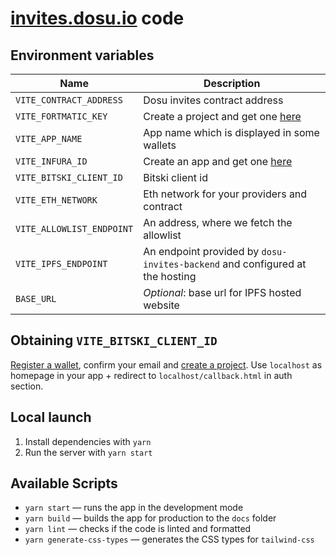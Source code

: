 # [invites.dosu.io](https://invites.dosu.io) code

## Environment variables

| Name                      | Description                                                                  |
| ------------------------- | ---------------------------------------------------------------------------- |
| `VITE_CONTRACT_ADDRESS`   | Dosu invites contract address                                                |
| `VITE_FORTMATIC_KEY`      | Create a project and get one [here](https://dashboard.fortmatic.com/)        |
| `VITE_APP_NAME`           | App name which is displayed in some wallets                                  |
| `VITE_INFURA_ID`          | Create an app and get one [here](https://infura.io/dashboard)                |
| `VITE_BITSKI_CLIENT_ID`   | Bitski client id                                                             |
| `VITE_ETH_NETWORK`        | Eth network for your providers and contract                                  |
| `VITE_ALLOWLIST_ENDPOINT` | An address, where we fetch the allowlist                                     |
| `VITE_IPFS_ENDPOINT`      | An endpoint provided by `dosu-invites-backend` and configured at the hosting |
| `BASE_URL`                | _Optional_: base url for IPFS hosted website                                 |

## Obtaining `VITE_BITSKI_CLIENT_ID`

[Register a wallet](https://wallet.bitski.com/), confirm your email and [create a project](https://developer.bitski.com/). Use `localhost` as homepage in your app + redirect to `localhost/callback.html` in auth section.

## Local launch

1. Install dependencies with `yarn`
2. Run the server with `yarn start`

## Available Scripts

- `yarn start` — runs the app in the development mode
- `yarn build` — builds the app for production to the `docs` folder
- `yarn lint` — checks if the code is linted and formatted
- `yarn generate-css-types` — generates the CSS types for `tailwind-css`
